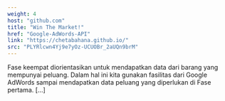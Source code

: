 ```yaml
---
weight: 4
host: "github.com"
title: "Win The Market!"
href: "Google-AdWords-API"
link: "https://chetabahana.github.io/"
src: "PLYRlcwn4Yj9e7yOz-UCUOBr_2aUQn9brM"
---
```

Fase keempat diorientasikan untuk mendapatkan data dari barang yang mempunyai peluang. Dalam hal ini kita gunakan fasilitas dari Google AdWords sampai mendapatkan data peluang yang diperlukan di Fase pertama. [...]
